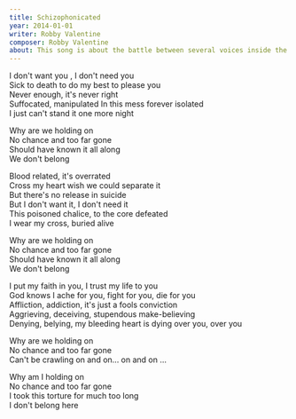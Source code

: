 ```yaml
---
title: Schizophonicated
year: 2014-01-01
writer: Robby Valentine
composer: Robby Valentine
about: This song is about the battle between several voices inside the head of a person lost in an unfulfilled ambition. Or… it can also be about someone trapped in a relationship. That’s what it looks like in the beginning. It’s another Muse-minded composition.
---
```


<p>I don't want you , I don't need you<br />
    Sick to death to do my best to please you<br />
    Never enough, it's never right<br />
    Suffocated, manipulated In this mess forever isolated<br />
    I just can't stand it one more night</p>

<p>Why are we holding on<br />
    No chance and too far gone<br />
    Should have known it all along<br />
    We don't belong</p>

<p>Blood related, it's overrated<br />
    Cross my heart wish we could separate it<br />
    But there's no release in suicide<br />
    But I don't want it, I don't need it<br />
    This poisoned chalice, to the core defeated<br />
    I wear my cross, buried alive</p>

<p>Why are we holding on<br />
    No chance and too far gone<br />
    Should have known it all along<br />
    We don't belong</p>

<p>I put my faith in you, I trust my life to you<br />
    God knows I ache for you, fight for you, die for you<br />
    Affliction, addiction, it's just a fools conviction<br />
    Aggrieving, deceiving, stupendous make-believing<br />
    Denying, belying, my bleeding heart is dying over you, over you</p>

<p>Why are we holding on<br />
    No chance and too far gone<br />
    Can't be crawling on and on... on and on ...</p>

<p>Why am I holding on<br />
    No chance and too far gone<br />
    I took this torture for much too long<br />
    I don't belong here</p>